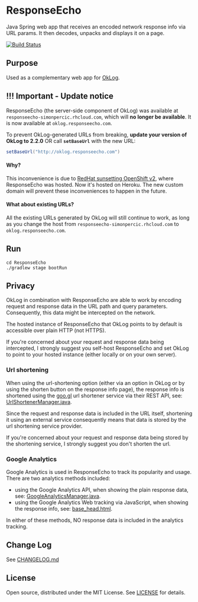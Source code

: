 # ResponseEcho
Java Spring web app that receives an encoded network response info via URL params. It then decodes, unpacks and displays it on a page.

[![Build Status](https://api.travis-ci.org/simonpercic/ResponseEcho.svg?branch=master)](https://travis-ci.org/simonpercic/ResponseEcho)


## Purpose
Used as a complementary web app for [OkLog](https://github.com/simonpercic/OkLog).


## !!! Important - Update notice
ResponseEcho (the server-side component of OkLog) was available at `responseecho-simonpercic.rhcloud.com`, which will **no longer be available**.
It is now available at `oklog.responseecho.com`.

To prevent OkLog-generated URLs from breaking, **update your version of OkLog to 2.2.0** OR call **`setBaseUrl`** with the new URL:
```java
setBaseUrl("http://oklog.responseecho.com")
```

#### Why?
This inconvenience is due to [RedHat sunsetting OpenShift v2](https://blog.openshift.com/migrate-to-v3-v2-eol/), where ResponseEcho was hosted. Now it's hosted on Heroku.
The new custom domain will prevent these inconveniences to happen in the future.

#### What about existing URLs?
All the existing URLs generated by OkLog will still continue to work, as long as you change the host from `responseecho-simonpercic.rhcloud.com` to `oklog.responseecho.com`. 


## Run
```
cd ResponseEcho
./gradlew stage bootRun
```


## Privacy
OkLog in combination with ResponseEcho are able to work by encoding request and response data in the URL path and query parameters.  
Consequently, this data might be intercepted on the network.  

The hosted instance of ResponseEcho that OkLog points to by default is accessible over plain HTTP (not HTTPS).  

If you're concerned about your request and response data being intercepted, I strongly suggest you self-host ResponseEcho and set OkLog to point to your hosted instance (either locally or on your own server). 

### Url shortening
When using the url-shortening option (either via an option in OkLog or by using the shorten button on the response info page), the response info is shortened using the [goo.gl](https://goo.gl) url shortener service via their REST API, see: [UrlShortenerManager.java](src/main/java/com/github/simonpercic/responseecho/manager/urlshortener/UrlShortenerManager.java).

Since the request and response data is included in the URL itself, shortening it using an external service consequently means that data is stored by the url shortening service provider.  

If you're concerned about your request and response data being stored by the shortening service, I strongly suggest you don't shorten the url.

### Google Analytics
Google Analytics is used in ResponseEcho to track its popularity and usage.  
There are two analytics methods included:
- using the Google Analytics API, when showing the plain response data, see: [GoogleAnalyticsManager.java](src/main/java/com/github/simonpercic/responseecho/manager/analytics/ga/GoogleAnalyticsManager.java).
- using the Google Analytics Web tracking via JavaScript, when showing the response info, see: [base_head.html](src/main/resources/templates/base_head.html).

In either of these methods, NO response data is included in the analytics tracking.


## Change Log
See [CHANGELOG.md](CHANGELOG.md)


## License
Open source, distributed under the MIT License. See [LICENSE](LICENSE) for details.
